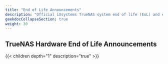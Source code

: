 ```yaml
---
title: "End of Life Announcements"
description: "Official iXsystems TrueNAS system end of life (EoL) and end of support (EoS) announcements."
geekdocCollapseSection: true
weight: 30
---
```


## TrueNAS Hardware End of Life Announcements

{{< children depth="1" description="true" >}}